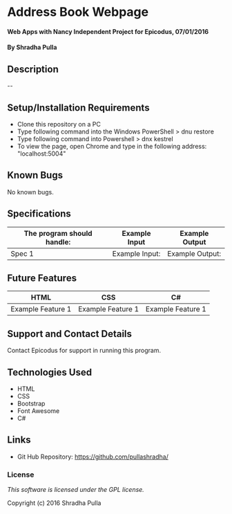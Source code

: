 # Address Book Webpage

#### Web Apps with Nancy Independent Project for Epicodus, 07/01/2016

#### By Shradha Pulla

## Description

--

## Setup/Installation Requirements

* Clone this repository on a PC
* Type following command into the Windows PowerShell > dnu restore
* Type following command into Powershell > dnx kestrel
* To view the page, open Chrome and type in the following address: "localhost:5004"

## Known Bugs

No known bugs.

## Specifications

The program should handle: | Example Input | Example Output
----- | ----- | -----
Spec 1 | Example Input: | Example Output:

## Future Features

HTML | CSS | C#
----- | ----- | -----
Example Feature 1 | Example Feature 1 | Example Feature 1

## Support and Contact Details

Contact Epicodus for support in running this program.

## Technologies Used

* HTML
* CSS
* Bootstrap
* Font Awesome
* C#

## Links

* Git Hub Repository: https://github.com/pullashradha/

### License

*This software is licensed under the GPL license.*

Copyright (c) 2016 Shradha Pulla

